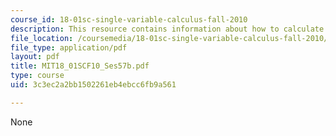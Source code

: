 ```yaml
---
course_id: 18-01sc-single-variable-calculus-fall-2010
description: This resource contains information about how to calculate volumes.
file_location: /coursemedia/18-01sc-single-variable-calculus-fall-2010/3c3ec2a2bb1502261eb4ebcc6fb9a561_MIT18_01SCF10_Ses57b.pdf
file_type: application/pdf
layout: pdf
title: MIT18_01SCF10_Ses57b.pdf
type: course
uid: 3c3ec2a2bb1502261eb4ebcc6fb9a561

---
```

None